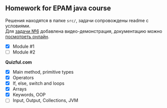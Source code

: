 ## **Homework for EPAM java course**  
Решения находятся в папке `src/`, задачи сопровождены readme с условиями.  
Для [задачи №6](https://github.com/alterG/javase01/tree/master/src/t06) добавлена видео-демонстрация, документацию можно [посмотреть онлайн](http://rubickcube.ru/epam/t06).    
- [X] Module #1
- [ ] Module #2  

**Quizful.com**  
- [X] Main method, primitive types
- [X] Operators
- [X] If, else, switch and loops
- [X] Arrays
- [X] Keywords, OOP
- [ ] Input, Output, Collections, JVM  
